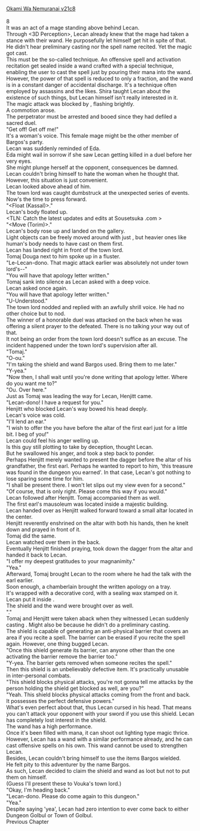 [Okami Wa Nemuranai v21c8](https://www.sousetsuka.com/2020/06/okami-wa-nemuranai-218.html)
<br/><br/>
8<br/>
It was an act of a mage standing above behind Lecan.<br/>
Through <3D Perception>, Lecan already knew that the mage had taken a stance with their wand. He purposefully let himself get hit in spite of that.<br/>
He didn't hear preliminary casting nor the spell name recited. Yet the magic got cast.<br/>
This must be the so-called <Spell Compaction> technique. An offensive spell and activation recitation get sealed inside a wand crafted with a special technique, enabling the user to cast the spell just by pouring their mana into the wand. However, the power of that spell is reduced to only a fraction, and the wand is in a constant danger of accidental discharge. It's a technique often employed by assassins and the likes. Shira taught Lecan about the existence of such things, but Lecan himself isn't really interested in it.<br/>
The magic attack was blocked by <Necklace of Intuador>, flashing brightly.<br/>
A commotion arose.<br/>
The perpetrator must be arrested and booed since they had defiled a sacred duel.<br/>
"Get off! Get off me!"<br/>
It's a woman's voice. This female mage might be the other member of Bargos's party.<br/>
Lecan was suddenly reminded of Eda.<br/>
Eda might wail in sorrow if she saw Lecan getting killed in a duel before her very eyes.<br/>
She might plunge herself at the opponent, consequences be damned.<br/>
Lecan couldn't bring himself to hate the woman when he thought that.<br/>
However, this situation is just convenient.<br/>
Lecan looked above ahead of him.<br/>
The town lord was caught dumbstruck at the unexpected series of events.<br/>
Now's the time to press forward.<br/>
"<Float (Kassal)>."<br/>
Lecan's body floated up.<br/>
<TLN: Catch the latest updates and edits at Sousetsuka .com ><br/>
"<Move (Torim)>."<br/>
Lecan's body rose up and landed on the gallery.<br/>
Light objects can be freely moved around with just <Move>, but heavier ones like human's body needs to have <Float> cast on them first.<br/>
Lecan has landed right in front of the town lord.<br/>
Tomaj Douga next to him spoke up in a fluster.<br/>
"Le-Lecan-dono. That magic attack earlier was absolutely not under town lord's--"<br/>
"You will have that apology letter written."<br/>
Tomaj sank into silence as Lecan asked with a deep voice.<br/>
Lecan asked once again.<br/>
"You will have that apology letter written."<br/>
"U-Understood."<br/>
The town lord nodded and replied with an awfully shrill voice. He had no other choice but to nod.<br/>
The winner of a honorable duel was attacked on the back when he was offering a silent prayer to the defeated. There is no talking your way out of that.<br/>
It not being an order from the town lord doesn't suffice as an excuse. The incident happened under the town lord's supervision after all.<br/>
"Tomaj."<br/>
"O-ou."<br/>
"I'm taking the shield and wand Bargos used. Bring them to me later."<br/>
"Y-yea."<br/>
"Now then, I shall wait until you're done writing that apology letter. Where do you want me to?"<br/>
"Ou. Over here."<br/>
Just as Tomaj was leading the way for Lecan, Henjitt came.<br/>
"Lecan-dono! I have a request for you."<br/>
Henjitt who blocked Lecan's way bowed his head deeply.<br/>
Lecan's voice was cold.<br/>
"I'll lend an ear."<br/>
"I wish to offer the <Dagger of Harut> you have before the altar of the first earl just for a little bit. I beg of you!"<br/>
Lecan could feel his anger welling up.<br/>
Is this guy still plotting to take <Dagger of Harut> by deception, thought Lecan.<br/>
But he swallowed his anger, and took a step back to ponder.<br/>
Perhaps Henjitt merely wanted to present the dagger before the altar of his grandfather, the first earl. Perhaps he wanted to report to him, 'this treasure was found in the dungeon you earned'. In that case, Lecan's got nothing to lose sparing some time for him.<br/>
"I shall be present there. I won't let <Dagger of Harut> slips out my view even for a second."<br/>
"Of course, that is only right. Please come this way if you would."<br/>
Lecan followed after Henjitt. Tomaj accompanied them as well.<br/>
The first earl's mausoleum was located inside a majestic building.<br/>
Lecan handed over <Dagger of Harut> as Henjitt walked forward toward a small altar located in the center.<br/>
Henjitt reverently enshrined <Dagger of Harut> on the altar with both his hands, then he knelt down and prayed in front of it.<br/>
Tomaj did the same.<br/>
Lecan watched over them in the back.<br/>
Eventually Henjitt finished praying, took down the dagger from the altar and handed it back to Lecan.<br/>
"I offer my deepest gratitudes to your magnanimity."<br/>
"Yea."<br/>
Afterward, Tomaj brought Lecan to the room where he had the talk with the earl earlier.<br/>
Soon enough, a chamberlain brought the written apology on a tray.<br/>
It's wrapped with a decorative cord, with a sealing wax stamped on it.<br/>
Lecan put it inside <Storage>.<br/>
The shield and the wand were brought over as well.<br/>
"<Appraisal>."<br/>
Tomaj and Henjitt were taken aback when they witnessed Lecan suddenly casting <Appraisal>. Might also be because he didn't do a preliminary casting.<br/>
The shield is capable of generating an anti-physical barrier that covers an area if you recite a spell. The barrier can be erased if you recite the spell again. However, one thing bugged Lecan.<br/>
"Once this shield generate its barrier, can anyone other than the one activating the barrier remove the barrier too."<br/>
"Y-yea. The barrier gets removed when someone recites the spell."<br/>
Then this shield is an unbelievably defective item. It's practically unusable in inter-personal combats.<br/>
"This shield blocks physical attacks, you're not gonna tell me attacks by the person holding the shield get blocked as well, are you?"<br/>
"Yeah. This shield blocks physical attacks coming from the front and back. It possesses the perfect defensive powers."<br/>
What's even perfect about that, thus Lecan cursed in his head. That means you can't attack your opponent with your sword if you use this shield. Lecan has completely lost interest in the shield.<br/>
The wand has a high performance.<br/>
Once it's been filled with mana, it can shoot out lighting type magic thrice.<br/>
However, Lecan has a wand with a similar performance already, and he can cast offensive spells on his own. This wand cannot be used to strengthen Lecan.<br/>
Besides, Lecan couldn't bring himself to use the items Bargos wielded.<br/>
He felt pity to this adventurer by the name Bargos.<br/>
As such, Lecan decided to claim the shield and wand as loot but not to put them on himself.<br/>
(Guess I'll present these to Vouka's town lord.)<br/>
"Okay, I'm heading back."<br/>
"Lecan-dono. Please do come again to this dungeon."<br/>
"Yea."<br/>
Despite saying 'yea', Lecan had zero intention to ever come back to either Dungeon Golbul or Town of Golbul.<br/>
Previous Chapter<br/>

